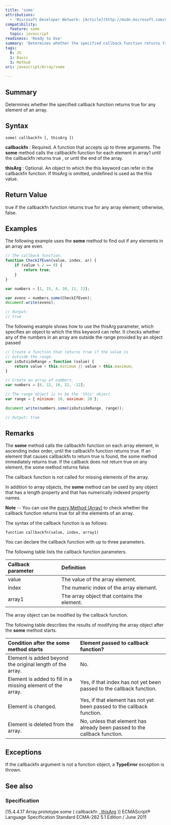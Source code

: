```yaml
---
title: 'some'
attributions:
  - 'Microsoft Developer Network: [Article](http://msdn.microsoft.com/en-us/library/ie/ff679978(v=vs.94).aspx)'
compatibility:
  feature: some
  topic: javascript
readiness: 'Ready to Use'
summary: 'Determines whether the specified callback function returns true for any element of an array.'
tags:
  0: JS
  1: Basic
  3: Method
uri: javascript/Array/some

---
```

## Summary

Determines whether the specified callback function returns true for any element of an array.

## Syntax

    some( callbackfn [, thisArg ])

**callbackfn**
:   Required. A function that accepts up to three arguments. The **some** method calls the callbackfn function for each element in array1 until the callbackfn returns true , or until the end of the array.

**thisArg**
:   Optional. An object to which the this keyword can refer in the callbackfn function. If thisArg is omitted, undefined is used as the this value.

## Return Value

true if the callbackfn function returns true for any array element; otherwise, false.

## Examples

The following example uses the **some** method to find out if any elements in an array are even.

``` js
// The callback function.
function CheckIfEven(value, index, ar) {
    if (value % 2 == 0) {
        return true;
    }
}

var numbers = [1, 15, 4, 10, 11, 22];

var evens = numbers.some(CheckIfEven);
document.write(evens);

// Output:
// true
```

The following example shows how to use the thisArg parameter, which specifies an object to which the this keyword can refer. It checks whether any of the numbers in an array are outside the range provided by an object passed

``` js
// Create a function that returns true if the value is
// outside the range.
var isOutsideRange = function (value) {
    return value < this.minimum || value > this.maximum;
}

// Create an array of numbers.
var numbers = [6, 12, 16, 22, -12];

// The range object is to be the 'this' object.
var range = { minimum: 10, maximum: 20 };

document.write(numbers.some(isOutsideRange, range));

// Output: true
```

## Remarks

The **some** method calls the callbackfn function on each array element, in ascending index order, until the callbackfn function returns true. If an element that causes callbackfn to return true is found, the some method immediately returns true. If the callback does not return true on any element, the some method returns false.

The callback function is not called for missing elements of the array.

In addition to array objects, the **some** method can be used by any object that has a length property and that has numerically indexed property names.

**Note** -- You can use the [every Method (Array)](/javascript/Array/every) to check whether the callback function returns true for all the elements of an array.

The syntax of the callback function is as follows:

`function callbackfn(value, index, array1)`

You can declare the callback function with up to three parameters.

The following table lists the callback function parameters.

|Callback parameter|Definition|
|:-----------------|:---------|
|value|The value of the array element.|
|index|The numeric index of the array element.|
|array1|The array object that contains the element.|

The array object can be modified by the callback function.

The following table describes the results of modifying the array object after the **some** method starts.

|Condition after the **some** method starts|Element passed to callback function?|
|:-----------------------------------------|:-----------------------------------|
|Element is added beyond the original length of the array.|No.|
|Element is added to fill in a missing element of the array.|Yes, if that index has not yet been passed to the callback function.|
|Element is changed.|Yes, if that element has not yet been passed to the callback function.|
|Element is deleted from the array.|No, unless that element has already been passed to the callback function.|

## Exceptions

If the callbackfn argument is not a function object, a **TypeError** exception is thrown.

## See also

### Specification

[15.4.4.17 Array.prototype.some ( callbackfn [ , thisArg](http://www.ecma-international.org/ecma-262/5.1/#sec-15.4.4.17) )] ECMAScript® Language Specification Standard ECMA-262 5.1 Edition / June 2011

